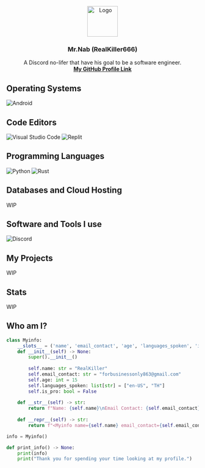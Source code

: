 <br/>
<div align="center">
  <a href="https://github.com/othneildrew/Best-README-Template">
    <img src="https://cdn.discordapp.com/avatars/607197619193643029/db569745d8f517a092bdee165f28072c.png?size=1024" alt="Logo" width="80" height="80">
  </a>
  
  <h3 align="center"> Mr.Nab (RealKiller666) </h3>
  <p aligh="center">
    A Discord no-lifer that have his goal to be a software engineer.
  <br/>
  <a href=""><strong>My GitHub Profile Link</strong></a>
</div>

## Operating Systems

![Android](https://img.shields.io/badge/Android-3DDC84?style=for-the-badge&logo=android&logoColor=white)

## Code Editors

![Visual Studio Code](https://img.shields.io/badge/Visual%20Studio%20Code-0078d7.svg?style=for-the-badge&logo=visual-studio-code&logoColor=black)
![Replit](https://img.shields.io/badge/Replit-DD1200?style=for-the-badge&logo=Replit&logoColor=black)

## Programming Languages

![Python](https://img.shields.io/badge/python-3670A0?style=for-the-badge&logo=python&logoColor=ffdd54)
![Rust](https://img.shields.io/badge/Rust-000000?style=for-the-badge&logo=rust&logoColor=whit)

## Databases and Cloud Hosting

WIP

## Software and Tools I use

![Discord](https://img.shields.io/badge/Discord-7289DA?style=for-the-badge&logo=discord&logoColor=white)

## My Projects

WIP

## Stats

WIP



## Who am I?

```py
class Myinfo:
    __slots__ = ('name', 'email_contact', 'age', 'languages_spoken', 'is_pro')
    def __init__(self) -> None:
        super().__init__()
    
        self.name: str = "RealKiller"
        self.email_contact: str = "forbusinessonly863@gmail.com"
        self.age: int = 15
        self.languages_spoken: list[str] = ["en-US", "TH"]
        self.is_pro: bool = False
    
    def __str__(self) -> str:
        return f"Name: {self.name}\nEmail Contact: {self.email_contact}\nAge: {self.age}\nLanguage I have spoken: {self.languages_spoken}\nPro? Result: {self.is_pro}"
        
    def __repr__(self) -> str:
        return f"<Myinfo name={self.name} email_contact={self.email_contact} age={self.age} languages={self.languages_spoken} is_pro_result={self.is_pro}>"

info = Myinfo()

def print_info() -> None:
    print(info)
    print("Thank you for spending your time looking at my profile.")
```
